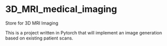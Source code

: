# 3D_MRI_medical_imaging
Store for 3D MRI Imaging

This is a project written in Pytorch that will implement an image generation based on existing patient scans.
